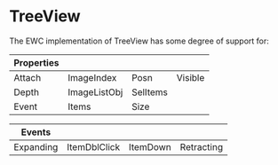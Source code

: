 # TreeView

The EWC implementation of TreeView has some degree of support for:

| Properties|  |  |  |
|--|--|--|--|
 |  Attach  |  ImageIndex    |  Posn      |  Visible |
 |  Depth   |  ImageListObj  |  SelItems  |          |
 |  Event   |  Items         |  Size      |          |


| Events|  |  |  |
|--|--|--|--|
 |  Expanding  |  ItemDblClick  |  ItemDown  |  Retracting |
